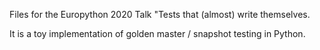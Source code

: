 Files for the Europython 2020 Talk "Tests that (almost) write themselves.

It is a toy implementation of golden master / snapshot testing in Python.

